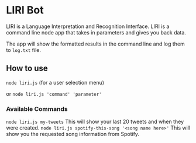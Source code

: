 # LIRI Bot

LIRI is a Language Interpretation and Recognition Interface. 
LIRI is a command line node app that takes in parameters and gives you back data.

The app will show the formatted results in the command line and log them to `log.txt` file.

## How to use
`node liri.js` (for a user selection menu)

or `node liri.js 'command' 'parameter'`

### Available Commands
`node liri.js my-tweets` This will show your last 20 tweets and when they were created.
`node liri.js spotify-this-song '<song name here>'` This will show you the requested song information from Spotify.
